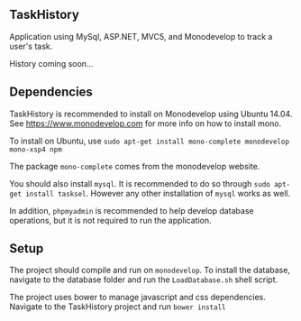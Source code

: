 TaskHistory
-------

Application using MySql, ASP.NET, MVC5, and Monodevelop to track a user's task. 

History coming soon...

Dependencies
--------

TaskHistory is recommended to install on Monodevelop using Ubuntu 14.04. See https://www.monodevelop.com for more info on how to install mono.

To install on Ubuntu, use `sudo apt-get install mono-complete monodevelop mono-xsp4 npm`

The package `mono-complete` comes from the monodevelop website.

You should also install `mysql`. It is recommended to do so through `sudo apt-get install tasksel`. However any other installation of `mysql` works as well.

In addition, `phpmyadmin` is recommended to help develop database operations, but it is not required to run the application.

Setup
----
The project should compile and run on `monodevelop`. To install the database, navigate to the database folder and run the `LoadDatabase.sh` shell script.

The project uses bower to manage javascript and css dependencies. Navigate to the TaskHistory project and run `bower install`
